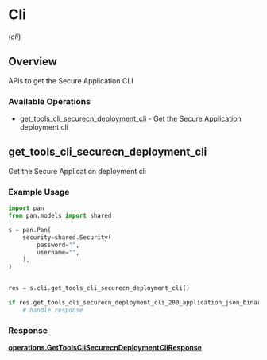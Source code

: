 # Cli
(*cli*)

## Overview

APIs to get the Secure Application CLI

### Available Operations

* [get_tools_cli_securecn_deployment_cli](#get_tools_cli_securecn_deployment_cli) - Get the Secure Application deployment cli

## get_tools_cli_securecn_deployment_cli

Get the Secure Application deployment cli

### Example Usage

```python
import pan
from pan.models import shared

s = pan.Pan(
    security=shared.Security(
        password="",
        username="",
    ),
)


res = s.cli.get_tools_cli_securecn_deployment_cli()

if res.get_tools_cli_securecn_deployment_cli_200_application_json_binary_string is not None:
    # handle response
```


### Response

**[operations.GetToolsCliSecurecnDeploymentCliResponse](../../models/operations/gettoolsclisecurecndeploymentcliresponse.md)**

